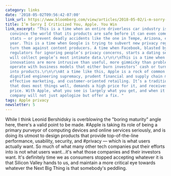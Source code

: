 ```yaml
---
category: links
date: '2018-05-02T09:56:42-07:00'
link_url: https://www.bloomberg.com/view/articles/2018-05-02/i-m-sorry-i-criticized-you-apple-you-win?cmpId=flipboard
title: I’m Sorry I Criticized You, Apple. You Win
link_excerpt: "This is a time when an entire driverless car industry is trying to
  convince the world that its products are safe before it can even come up with convincing
  stats — or prevent deadly accidents like the one in Tempe, Arizona, earlier this
  year. This is a time when Google is trying to subvert new privacy regulations to
  turn them against content producers. A time when Facebook, blasted by media and
  regulators for ignoring people’s privacy concerns, starts a dating service which
  will collect people’s most intimate data.\r\n\r\nThis is a time when companies whose
  innovations are more intrusive than useful, more gimmicky than problem-solving,
  operate with business models that either burn investors’ cash or turn the users
  into products.\r\n\r\nAt a time like this, Apple is a rock of common sense, sobriety,
  dignified engineering supremacy, prudent financial and supply chain management,
  effective marketing, and customer-oriented retailing. It’s a traditional business
  that does most things well, demands a high price for it, and receives that high
  price. With Apple, what you see is largely what you get, and when it’s not, the
  company will not just apologize but offer a fix. "
tags: Apple privacy
newsletter: 5
---
```


While I think Leonid Bershidsky is overblowing the "boring maturity" angle here, there's a valid point to be made. #Apple is taking its role of being a primary purveyor of computing devices and online services seriously, and is doing its utmost to design products that provide top-of-the-line performance, usability, security, and #privacy — which is what users actually want. So much of what many other tech companies put their efforts into is not what users want...it's what those companies and their investors want. It's definitely time we as consumers stopped accepting whatever it is that Silicon Valley hands to us, and maintain a more critical eye towards whatever the Next Big Thing is that somebody's peddling.